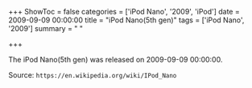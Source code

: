 +++
ShowToc = false
categories = ['iPod Nano', '2009', 'iPod']
date = 2009-09-09 00:00:00
title = "iPod Nano(5th gen)"
tags = ['iPod Nano', '2009']
summary = " "

+++

The iPod Nano(5th gen) was released on 2009-09-09 00:00:00.

Source: `https://en.wikipedia.org/wiki/IPod_Nano`


